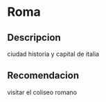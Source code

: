 # Roma

## Descripcion

ciudad historia y capital de italia

## Recomendacion

visitar el coliseo romano
